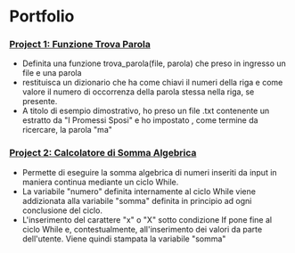 # Portfolio


### [Project 1: Funzione Trova Parola](https://github.com/SimonCamba/SimonCamba.github.io-TrovaParola)
* Definita una funzione trova_parola(file, parola) che preso in ingresso un file e una parola
* restituisca un dizionario che ha come chiavi il numeri della riga e come valore il numero di occorrenza della parola stessa nella riga, se presente.
* A titolo di esempio dimostrativo, ho preso un file .txt contenente un estratto da "I Promessi Sposi" e ho impostato , come termine da ricercare, la parola "ma"

### [Project 2: Calcolatore di Somma Algebrica](https://github.com/SimonCamba/SimonCamba.github.io-CalcolatoreSommaAlgebrica) 
* Permette di eseguire la somma algebrica di numeri inseriti da input in maniera continua mediante un ciclo While.
* La variabile "numero" definita internamente al ciclo While viene addizionata alla variabile "somma" definita in principio ad ogni conclusione del ciclo.
* L'inserimento del carattere "x" o "X" sotto condizione If pone fine al ciclo While e, contestualmente, all'inserimento dei valori da parte dell'utente. Viene quindi stampata la variabile "somma"

